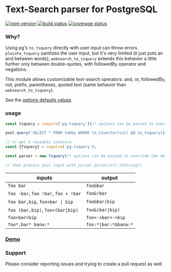 # Text-Search parser for PostgreSQL

[![npm version][npm-image]][npm-url]
[![build status][travis-image]][travis-url]
[![coverage status][codecov-image]][codecov-url]

### Why?

Using pg's `to_tsquery` directly with user input can throw errors. `plainto_tsquery` sanitizes the user input, but it's very limited (it just puts an and between words), `websearch_to_tsquery` extends this behavior a little further only between double-quotes, with followedBy operator and negations.

This module allows customizable text-search operators: and, or, followedBy, not, prefix, parentheses, quoted text (same behavior than `websearch_to_tsquery`).

See the [options defaults values](index.js#L52-L61)

### usage
```js
const tsquery = require('pg-tsquery')(/* options can be passed to override the defaults */);

pool.query('SELECT * FROM tabby WHERE to_tsvector(col) @@ to_tsquery($1)', [tsquery(str)]);

// or get a reusable instance
const {Tsquery} = require('pg-tsquery');

const parser = new Tsquery(/* options can be passed to override the defaults */);

// then process your input with parser.parse(str).toString()
```


| inputs | output |
| --- | --- |
| `foo bar` | `foo&bar` |
| `foo -bar`, `foo !bar`, `foo + !bar` | `foo&!bar` |
| `foo bar,bip`, `foo+bar \| bip` | `foo&bar\|bip` |
| `foo (bar,bip)`, `foo+(bar\|bip)` | `foo&(bar\|bip)` |
| `foo>bar>bip` | `foo<->bar<->bip` |
| `foo*,bar* bana:*` | `foo:*\|bar:*&bana:*` |


### [Demo](https://caub.github.io/pg-tsquery)

[npm-image]: https://img.shields.io/npm/v/pg-tsquery.svg?style=flat-square
[npm-url]: https://www.npmjs.com/package/pg-tsquery
[travis-image]: https://img.shields.io/travis/caub/pg-tsquery.svg?style=flat-square
[travis-url]: https://travis-ci.org/caub/pg-tsquery
[codecov-image]: https://img.shields.io/codecov/c/github/caub/pg-tsquery.svg?style=flat-square
[codecov-url]: https://codecov.io/gh/caub/pg-tsquery

### Support

Please consider reporting issues and trying to create a pull request as well
